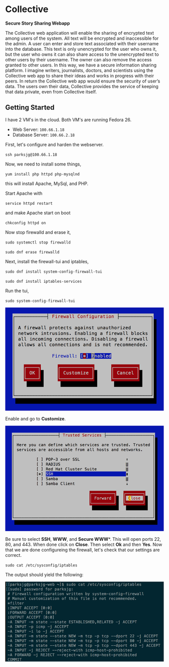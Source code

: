 # Collective
**Secure Story Sharing Webapp**

The Collective web application will enable the sharing of encrypted text among users of the system. All text will be encrypted and inaccessible for the admin. A user can enter and store text associated with their username into the database. This text is only unencrypted for the user who owns it, but the user who owns it can also share access to the unencrypted text to other users by their username. The owner can also remove the access granted to other users. In this way, we have a secure information sharing platform. I imagine writers, journalists, doctors, and scientists using the Collective web app to share their ideas and works in progress with their peers. In return the Collective web app would ensure the security of user’s data. The users own their data, Collective provides the service of keeping that data private, even from Collective itself.

## Getting Started

I have 2 VM's in the cloud. Both VM's are running Fedora 26.
+ Web Server: `100.66.1.18`
+ Database Server: `100.66.2.18`

First, let's configure and harden the webserver.

`ssh parksjg@100.66.1.18`

Now, we need to install some things,

`yum install php httpd php-mysqlnd`

this will install Apache, MySql, and PHP.

Start Apache with

`service httpd restart`

and make Apache start on boot

`chkconfig httpd on`

Now stop firewalld and erase it,

`sudo systemctl stop firewalld`

`sudo dnf erase firewalld`

Next, install the firewall-tui and iptables,

`sudo dnf install system-config-firewall-tui`

`sudo dnf install iptables-services`

Run the tui,

`sudo system-config-firewall-tui`

![system-config-firewall-tui](img/1.png)

Enable and go to **Customize**.

![Select services](img/2.png)

Be sure to select **SSH**, **WWW**, and **Secure WWW***. This will open ports 22, 80, and 443. When done click on **Close**. Then select **Ok** and then **Yes**. Now that we are done configureing the firewall, let's check that our settings are correct.

`sudo cat /etc/sysconfig/iptables`

The output should yield the following:

![iptables](img/3.png)
